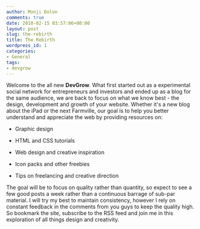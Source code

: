 ```yaml
---
author: Monji Dolon
comments: true
date: 2010-02-15 03:57:06+00:00
layout: post
slug: the-rebirth
title: The Rebirth
wordpress_id: 1
categories:
- General
tags:
- devgrow
---
```


Welcome to the all new **DevGrow**. What first started out as a experimental social network for entrepreneurs and investors and ended up as a blog for the same audience, we are back to focus on what we know best - the design, development and growth of your website. Whether it's a new blog about the iPad or the next Farmville, our goal is to help you better understand and appreciate the web by providing resources on:




  * Graphic design


  * HTML and CSS tutorials


  * Web design and creative inspiration


  * Icon packs and other freebies


  * Tips on freelancing and creative direction


The goal will be to focus on quality rather than quantity, so expect to see a few good posts a week rather than a continuous barrage of sub-par material. I will try my best to maintain consistency, however I rely on constant feedback in the comments from you guys to keep the quality high. So bookmark the site, subscribe to the RSS feed and join me in this exploration of all things design and creativity.
